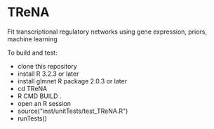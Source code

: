 # TReNA
 Fit transcriptional regulatory networks using gene expression, priors, machine learning

To build and test:

 - clone this repository
 - install R 3.2.3 or later
 - install glmnet R package 2.0.3 or later
 - cd TReNA
 - R CMD BUILD .
 - open an R session
 - source("inst/unitTests/test_TReNA.R")
 - runTests()
